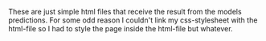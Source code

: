 These are just simple html files that receive the result from the models predictions. For some odd reason I couldn't link my css-stylesheet with the html-file so I had to style the page inside the html-file but whatever.
